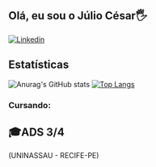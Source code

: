 

## Olá, eu sou o Júlio César🖐️


[![Linkedin](https://img.shields.io/badge/LinkedIn-0077B5?style=for-the-badge&logo=linkedin&logoColor=white)](https://www.linkedin.com/in/juliocesar-br/)

## Estatísticas 

![Anurag's GitHub stats](https://github-readme-stats.vercel.app/api?username=jwlioCesar&show_icons=true&theme=white)
[![Top Langs](https://github-readme-stats.vercel.app/api/top-langs/?username=jwlioCesar&layout=compact)](https://github.com/ArthurSous4/github-readme-stats)

### Cursando:
 
## 🎓ADS 3/4
   (UNINASSAU - RECIFE-PE)

